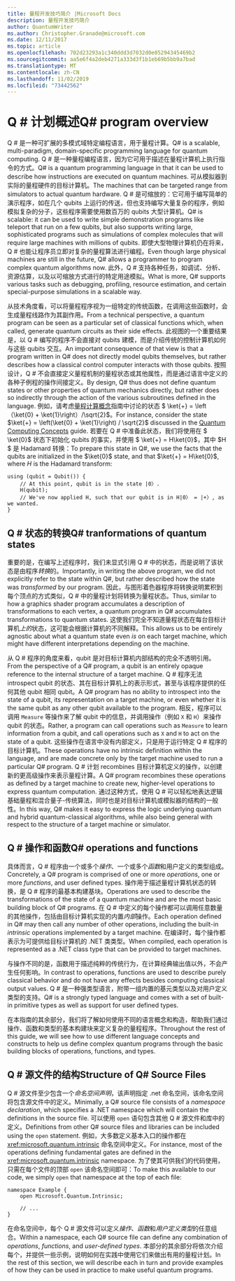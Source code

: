 ```yaml
---
title: 量程开发技巧简介 |Microsoft Docs
description: 量程开发技巧简介
author: QuantumWriter
ms.author: Christopher.Granade@microsoft.com
ms.date: 12/11/2017
ms.topic: article
ms.openlocfilehash: 702d23293a1c340ddd3d7032d0e05294345469b2
ms.sourcegitcommit: aa5e6f4a2deb4271a333d3f1b1eb69b5bb9a7bad
ms.translationtype: MT
ms.contentlocale: zh-CN
ms.lasthandoff: 11/02/2019
ms.locfileid: "73442562"
---
```

# <a name="q-program-overview"></a><span data-ttu-id="c453f-103">Q # 计划概述</span><span class="sxs-lookup"><span data-stu-id="c453f-103">Q# program overview</span></span>

<span data-ttu-id="c453f-104">Q # 是一种可扩展的多模式域特定编程语言，用于量程计算。</span><span class="sxs-lookup"><span data-stu-id="c453f-104">Q# is a scalable, multi-paradigm, domain-specific programming language for quantum computing.</span></span> <span data-ttu-id="c453f-105">Q # 是一种量程编程语言，因为它可用于描述在量程计算机上执行指令的方式。</span><span class="sxs-lookup"><span data-stu-id="c453f-105">Q# is a quantum programming language in that it can be used to describe how instructions are executed on quantum machines.</span></span> <span data-ttu-id="c453f-106">可从模拟器到实际的量程硬件的目标计算机。</span><span class="sxs-lookup"><span data-stu-id="c453f-106">The machines that can be targeted range from simulators to actual quantum hardware.</span></span> <span data-ttu-id="c453f-107">Q # 是可缩放的：它可用于编写简单的演示程序，如在几个 qubits 上运行的传送，但也支持编写大量复杂的程序，例如模拟复杂的分子，这些程序需要使用数百万的 qubits 大型计算机。</span><span class="sxs-lookup"><span data-stu-id="c453f-107">Q# is scalable: it can be used to write simple demonstration programs like teleport that run on a few qubits, but also supports writing large, sophisticated programs such as simulations of complex molecules that will require large machines with millions of qubits.</span></span> <span data-ttu-id="c453f-108">即使大型物理计算机仍在将来，Q # 也能让程序员立即对复杂的量程算法进行编程。</span><span class="sxs-lookup"><span data-stu-id="c453f-108">Even though large physical machines are still in the future, Q# allows a programmer to program complex quantum algorithms now.</span></span> <span data-ttu-id="c453f-109">此外，Q # 支持各种任务，如调试、分析、资源估算，以及以可缩放方式进行的特定用途模拟。</span><span class="sxs-lookup"><span data-stu-id="c453f-109">What is more, Q# supports various tasks such as debugging, profiling, resource estimation, and certain special-purpose simulations in a scalable way.</span></span> 

<span data-ttu-id="c453f-110">从技术角度看，可以将量程程序视为一组特定的传统函数，在调用这些函数时，会生成量程线路作为其副作用。</span><span class="sxs-lookup"><span data-stu-id="c453f-110">From a technical perspective, a quantum program can be seen as a particular set of classical functions which, when called, generate quantum circuits as their side effects.</span></span> <span data-ttu-id="c453f-111">此视图的一个重要结果是，以 Q # 编写的程序不会直接对 qubits 建模，而是介绍传统的控制计算机如何与这些 qubits 交互。</span><span class="sxs-lookup"><span data-stu-id="c453f-111">An important consequence of that view is that a program written in Q# does not directly model qubits themselves, but rather describes how a classical control computer interacts with those qubits.</span></span>
<span data-ttu-id="c453f-112">按照设计，Q # 不会直接定义量程机制的量程状态或其他属性，而是通过语言中定义的各种子例程的操作间接定义。</span><span class="sxs-lookup"><span data-stu-id="c453f-112">By design, Q# thus does not define quantum states or other properties of quantum mechanics directly, but rather does so indirectly through the action of the various subroutines defined in the language.</span></span>
<span data-ttu-id="c453f-113">例如，请考虑[量程计算概念](xref:microsoft.quantum.concepts.intro)指南中讨论的状态 $ \ket{+} = \left （\ket{0} + \ket{1}\right）/\sqrt{2}$。</span><span class="sxs-lookup"><span data-stu-id="c453f-113">For instance, consider the state $\ket{+} = \left(\ket{0} + \ket{1}\right) / \sqrt{2}$ discussed in the [Quantum Computing Concepts](xref:microsoft.quantum.concepts.intro) guide.</span></span>
<span data-ttu-id="c453f-114">若要在 Q # 中准备此状态，我们将使用在 $ \ket{0}$ 状态下初始化 qubits 的事实，并使用 $ \ket{+} = H\ket{0}$，其中 $H $ 是 Hadamard 转换：</span><span class="sxs-lookup"><span data-stu-id="c453f-114">To prepare this state in Q#, we use the facts that the qubits are initialized in the $\ket{0}$ state, and that $\ket{+} = H\ket{0}$, where $H$ is the Hadamard transform:</span></span>

```qsharp
using (qubit = Qubit()) {
    // At this point, qubit is in the state |0〉.
    H(qubit);
    // We've now applied H, such that our qubit is in H|0〉 = |+〉, as we wanted.
}
```
## <a name="q-tranformations-of-quantum-states"></a><span data-ttu-id="c453f-115">Q # 状态的转换</span><span class="sxs-lookup"><span data-stu-id="c453f-115">Q# tranformations of quantum states</span></span>

<span data-ttu-id="c453f-116">重要的是，在编写上述程序时，我们未显式引用 Q # 中的状态，而是说明了该状态是由程序*转换*的。</span><span class="sxs-lookup"><span data-stu-id="c453f-116">Importantly, in writing the above program, we did not explicitly refer to the state within Q#, but rather described how the state was *transformed* by our program.</span></span>
<span data-ttu-id="c453f-117">因此，与图形着色器程序将转换说明累积到每个顶点的方式类似，Q # 中的量程计划将转换为量程状态。</span><span class="sxs-lookup"><span data-stu-id="c453f-117">Thus, similar to how a graphics shader program accumulates a description of transformations to each vertex, a quantum program in Q# accumulates transformations to quantum states.</span></span>
<span data-ttu-id="c453f-118">这使我们完全不知道量程状态在每台目标计算机*上的*状态，这可能会根据计算机的不同解释。</span><span class="sxs-lookup"><span data-stu-id="c453f-118">This allows us to be entirely agnostic about what a quantum state even *is* on each target machine, which might have different interpretations depending on the machine.</span></span> 

<span data-ttu-id="c453f-119">从 Q # 程序的角度来看，qubit 是对目标计算机内部结构的完全不透明引用。</span><span class="sxs-lookup"><span data-stu-id="c453f-119">From the perspective of a Q# program, a qubit is an entirely opaque reference to the internal structure of a target machine.</span></span>
<span data-ttu-id="c453f-120">Q # 程序无法 introspect qubit 的状态、其在目标计算机上的表示形式，甚至与该程序提供的任何其他 qubit 相同 qubit。</span><span class="sxs-lookup"><span data-stu-id="c453f-120">A Q# program has no ability to introspect into the state of a qubit, its representation on a target machine, or even whether it is the same qubit as any other qubit available to the program.</span></span>
<span data-ttu-id="c453f-121">相反，程序可以调用 `Measure` 等操作来了解 qubit 中的信息，并调用操作（例如 `X` 和 `H`）来操作 qubit 的状态。</span><span class="sxs-lookup"><span data-stu-id="c453f-121">Rather, a program can call operations such as `Measure` to learn information from a qubit, and call operations such as `X` and `H` to act on the state of a qubit.</span></span>
<span data-ttu-id="c453f-122">这些操作在语言中没有内部定义，只是用于运行特定 Q # 程序的目标计算机。</span><span class="sxs-lookup"><span data-stu-id="c453f-122">These operations have no intrinsic definition within the language, and are made concrete only by the target machine used to run a particular Q# program.</span></span>
<span data-ttu-id="c453f-123">Q # 计划 recombines 目标计算机定义的操作，以创建新的更高级操作来表示量程计算。</span><span class="sxs-lookup"><span data-stu-id="c453f-123">A Q# program recombines these operations as defined by a target machine to create new, higher-level operations to express quantum computation.</span></span>
<span data-ttu-id="c453f-124">通过这种方式，使用 Q # 可以轻松地表达逻辑基础量程和混合量子-传统算法，同时也是对目标计算机或模拟器的结构的一般性。</span><span class="sxs-lookup"><span data-stu-id="c453f-124">In this way, Q# makes it easy to express the logic underlying quantum and hybrid quantum-classical algorithms, while also being general with respect to the structure of a target machine or simulator.</span></span>

## <a name="q-operations-and-functions"></a><span data-ttu-id="c453f-125">Q # 操作和函数</span><span class="sxs-lookup"><span data-stu-id="c453f-125">Q# operations and functions</span></span>

<span data-ttu-id="c453f-126">具体而言，Q # 程序由一个或多个*操作*、一个或多个*函数*和用户定义的类型组成。</span><span class="sxs-lookup"><span data-stu-id="c453f-126">Concretely, a Q# program is comprised of one or more *operations*, one or more *functions*, and user defined types.</span></span> <span data-ttu-id="c453f-127">操作用于描述量程计算机状态的转换，是 Q # 程序的最基本构建基块。</span><span class="sxs-lookup"><span data-stu-id="c453f-127">Operations are used to describe the transformations of the state of a quantum machine and are the most basic building block of Q# programs.</span></span> <span data-ttu-id="c453f-128">在 Q # 中定义的每个操作都可以调用任意数量的其他操作，包括由目标计算机实现的内置*内部*操作。</span><span class="sxs-lookup"><span data-stu-id="c453f-128">Each operation defined in Q# may then call any number of other operations, including the built-in *intrinsic* operations implemented by a target machine.</span></span>
<span data-ttu-id="c453f-129">在编译时，每个操作都表示为可提供给目标计算机的 .NET 类类型。</span><span class="sxs-lookup"><span data-stu-id="c453f-129">When compiled, each operation is represented as a .NET class type that can be provided to target machines.</span></span>

<span data-ttu-id="c453f-130">与操作不同的是，函数用于描述纯粹的传统行为，在计算经典输出值以外，不会产生任何影响。</span><span class="sxs-lookup"><span data-stu-id="c453f-130">In contrast to operations, functions are used to describe purely classical behavior and do not have any effects besides computing classical output values.</span></span> <span data-ttu-id="c453f-131">Q # 是一种强类型语言，附带一组内置的基元类型以及对用户定义类型的支持。</span><span class="sxs-lookup"><span data-stu-id="c453f-131">Q# is a strongly typed language and comes with a set of built-in primitive types as well as support for user defined types.</span></span> 

<span data-ttu-id="c453f-132">在本指南的其余部分，我们将了解如何使用不同的语言概念和构造，帮助我们通过操作、函数和类型的基本构建块来定义复杂的量程程序。</span><span class="sxs-lookup"><span data-stu-id="c453f-132">Throughout the rest of this guide, we will see how to use different language concepts and constructs to help us define complex quantum programs through the basic building blocks of operations, functions, and types.</span></span> 

## <a name="structure-of-q-source-files"></a><span data-ttu-id="c453f-133">Q # 源文件的结构</span><span class="sxs-lookup"><span data-stu-id="c453f-133">Structure of Q# Source Files</span></span>

<span data-ttu-id="c453f-134">Q # 源文件至少包含一个*命名空间声明*，该声明指定 .net 命名空间，该命名空间将包含源文件中的定义。</span><span class="sxs-lookup"><span data-stu-id="c453f-134">Minimally, a Q# source file consists of a *namespace declaration*, which specifies a .NET namespace which will contain the definitions in the source file.</span></span>
<span data-ttu-id="c453f-135">可以使用 `open` 语句包含其他 Q # 源文件和库中的定义。</span><span class="sxs-lookup"><span data-stu-id="c453f-135">Definitions from other Q# source files and libraries can be included using the `open` statement.</span></span>
<span data-ttu-id="c453f-136">例如，大多数定义基本入口的操作都在 <xref:microsoft.quantum.intrinsic> 命名空间中定义。</span><span class="sxs-lookup"><span data-stu-id="c453f-136">For instance, most of the operations defining fundamental gates are defined in the <xref:microsoft.quantum.intrinsic> namespace.</span></span>
<span data-ttu-id="c453f-137">为了使其可供我们的代码使用，只需在每个文件的顶部 `open` 该命名空间即可：</span><span class="sxs-lookup"><span data-stu-id="c453f-137">To make this available to our code, we simply `open` that namespace at the top of each file:</span></span>

```qsharp
namespace Example {
    open Microsoft.Quantum.Intrinsic;

    // ...
}
```

<span data-ttu-id="c453f-138">在命名空间中，每个 Q # 源文件可以定义*操作*、*函数*和*用户定义类型*的任意组合。</span><span class="sxs-lookup"><span data-stu-id="c453f-138">Within a namespace, each Q# source file can define any combination of *operations*, *functions*, and *user-defined types*.</span></span>
<span data-ttu-id="c453f-139">本部分的其余部分将依次介绍每个，并提供一些示例，说明如何在实践中使用它们来做出有用的量程计划。</span><span class="sxs-lookup"><span data-stu-id="c453f-139">In the rest of this section, we will describe each in turn and provide examples of how they can be used in practice to make useful quantum programs.</span></span>
